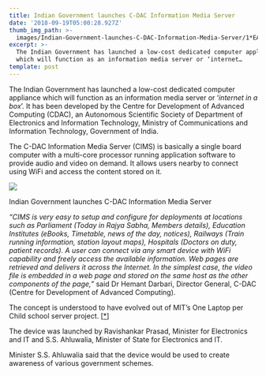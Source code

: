 ```yaml
---
title: Indian Government launches C-DAC Information Media Server
date: '2018-09-19T05:00:28.927Z'
thumb_img_path: >-
  images/Indian-Government-launches-C-DAC-Information-Media-Server/1*EAYIGW-MEE9FfN7ogZ8y1A.jpeg
excerpt: >-
  The Indian Government has launched a low-cost dedicated computer appliance
  which will function as an information media server or ‘internet…
template: post
---
```

The Indian Government has launched a low-cost dedicated computer appliance which will function as an information media server or ‘*internet in a box*’. It has been developed by the Centre for Development of Advanced Computing (CDAC), an Autonomous Scientific Society of Department of Electronics and Information Technology, Ministry of Communications and Information Technology, Government of India.

The C-DAC Information Media Server (CIMS) is basically a single board computer with a multi-core processor running application software to provide audio and video on demand. It allows users nearby to connect using WiFi and access the content stored on it.

![](/images/Indian-Government-launches-C-DAC-Information-Media-Server/1*EAYIGW-MEE9FfN7ogZ8y1A.jpeg)

<figcaption>Indian Government launches C-DAC Information Media&nbsp;Server</figcaption>

*“CIMS is very easy to setup and configure for deployments at locations such as Parliament (Today in Rajya Sabha, Members details), Education Institutes (eBooks, Timetable, news of the day, notices), Railways (Train running information, station layout maps), Hospitals (Doctors on duty, patient records). A user can connect via any smart device with WiFi capability and freely access the available information. Web pages are retrieved and delivers it across the Internet. In the simplest case, the video file is embedded in a web page and stored on the same host as the other components of the page,”* said Dr Hemant Darbari, Director General, C-DAC (Centre for Development of Advanced Computing).

The concept is understood to have evolved out of MIT’s One Laptop per Child school server project. \[[\*](https://opensource.com/article/17/5/internet-in-a-box-raspberry-pi)\]

The device was launched by Ravishankar Prasad, Minister for Electronics and IT and S.S. Ahluwalia, Minister of State for Electronics and IT.

Minister S.S. Ahluwalia said that the device would be used to create awareness of various government schemes.
